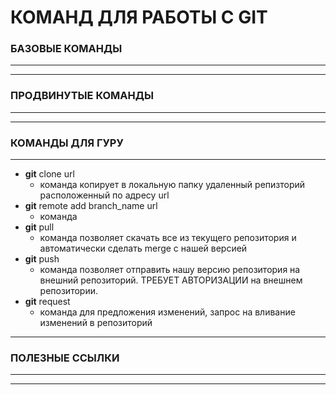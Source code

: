 #  КОМАНД ДЛЯ РАБОТЫ С GIT 
### БАЗОВЫЕ КОМАНДЫ
***

***
### ПРОДВИНУТЫЕ КОМАНДЫ
***

***
### КОМАНДЫ ДЛЯ ГУРУ
***
* **git** clone url
  * команда копирует в локальную папку удаленный репизторий расположенный по адресу url
* **git** remote add branch_name url
  * команда 
* **git** pull
  * команда позволяет скачать все из текущего репозитория и автоматически сделать merge с нашей версией
* **git** push
  * команда позволяет отправить нашу версию репозитория на внешний репозиторий. ТРЕБУЕТ АВТОРИЗАЦИИ на внешнем репозитории.
* **git** request
  * команда для предложения изменений, запрос на вливание изменений в репозиторий
***
### ПОЛЕЗНЫЕ ССЫЛКИ
***

***